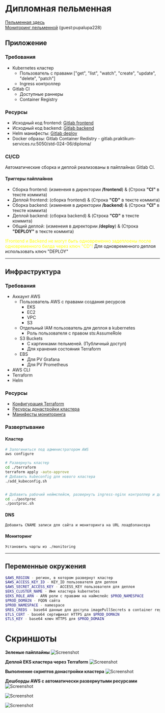 # Дипломная пельменная
[Пельменная здесь](https://momo.sudouser.net)  
[Мониторинг пельменной](https://momo-grafana.sudouser.net) (guest:pupalupa228)

## Приложение
### Требования
- Kubernetes кластер  
    - Пользователь с правами  ["get", "list", "watch", "create", "update", "delete", "patch"]
    - Ingress контроллер
- Gitlab CI
    - Доступные раннеры
    - Container Registry
 
### Ресурсы
- Исходный код frontend: <a href= https://gitlab.praktikum-services.ru/std-024-06/diploma/-/tree/main/frontend> Gitlab frontend</a>  
- Исходный код backend: <a href= https://gitlab.praktikum-services.ru/std-024-06/diploma/-/tree/main/backend> Gitlab backend</a>  
- Helm манифесты: <a href= https://gitlab.praktikum-services.ru/std-024-06/diploma/-/tree/main/deploy> Gitlab deploy</a>
- Docker образы:  Gitlab Container Redistry - gitlab.praktikum-services.ru:5050/std-024-06/diploma/

### CI/CD
Автоматические сборка и деплой реализованы в пайплайнах Gitlab CI.
#### Триггеры пайплайнов



- Сборка frontend: (изменеия в директории **/frontend**) & (Строка **"CI"** в тексте коммита)
- Деплой frontend: (сборка frontend) & (Строка **"CD"** в тексте коммита)
- Сборка backend: (изменеия в директории **/backend**) & (Строка **"CI"** в тексте коммита)
- Деплой backend: (сборка backend) & (Строка **"CD"** в тексте коммита)
- Общий деплой: (изменеия в директории **/deploy**) & (Строка **"DEPLOY"** в тексте коммита)

<span style="color:yellow">
!Frontend и Backend не могут быть одновременно задеплоены после одновременного билда через ключ "CD"!</span> Для одновременного деплоя использовать ключ "DEPLOY"
  
---


## Инфраструктура  
### Требования
- Аккаунт AWS
    - Пользователь AWS с правами создания ресурсов
        - EKS
        - EC2
        - VPC
        - S3
    - Отдельный IAM пользователь для деплоя в kubernetes
        - Роль пользователя с правом sts:AssumeRole
    - S3 Buckets
        - С картинками пельменей. (Публичный доступ)
        - Для хранения состояния Terraform
    - EBS
        - Для PV Grafana
        - Для PV Prometheus
- AWS CLI
- Terraform
- Helm

### Ресурсы
-   <a href= https://github.com/s-pepyako/infra/tree/main/terraform> Конфигурация Terraform</a>  
-   <a href= https://github.com/s-pepyako/infra/tree/main/postproc> Ресурсы донастройки кластера</a>
-   <a href= https://github.com/s-pepyako/infra/tree/main/monitoring> Манифесты мониторинга</a>

### Развертывание

#### Кластер
```bash
# Залогиниться под администратором AWS
aws configure

# Развернуть кластер
cd ./terraform
terraform apply -auto-approve
# Добавить kubeconfig для нового кластера
./add_kubeconfig.sh


# Добавить рабочий неймспейсм, развернуть ingress-nginx контроллер и добавить rbac роль для деплоя
cd ../postproc
./postproc.sh

```
#### DNS
```
Добавить CNAME записи для сайта и мониторинга на URL лоадбэлансера
```

#### Мониторинг
```
Установить чарты из ./monitoring
```

---
## Переменные окружения

```sh
$AWS_REGION - регион, в котором развернут кластер  
$AWS_ACCESS_KEY_ID - KEY_ID пользователя для деплоя  
$AWS_SECRET_ACCESS_KEY - ACCESS_KEY пользователя для деплоя  
$EKS_CLUSTER_NAME - Имя кластера kubernetes  
$EKS_ROLE_ARN - ARN роли с правами на наймспейс $PROD_NAMESPACE 
$PROD_DOMAIN - FQDN сайта  
$PROD_NAMESPACE - namespace  
$REG_CREDS - base64 данные для доступа imagePullSecrets в container registry  
$TLS_CERT - base64 сертификат HTTPS для $PROD_DOMAIN  
$TLS_KEY - base64 ключ HTTPS для $PROD_DOMAIN  
```


# Скриншоты

**Зеленые пайплайны**
![Screenshot](https://momo-img-bucket.s3.eu-central-1.amazonaws.com/screenshots/Gitlab+Pipelines.jpg)

**Деплой EKS кластера через Terraform**
![Screenshot](https://momo-img-bucket.s3.eu-central-1.amazonaws.com/screenshots/Terraform+success.jpg)

**Выполнение скриптов донастройки кластера**
![Screenshot](https://momo-img-bucket.s3.eu-central-1.amazonaws.com/screenshots/Cluster+postprocessing.jpg)

**Дешборды AWS c автоматически развернутыми ресурсами**
![Screenshot](https://momo-img-bucket.s3.eu-central-1.amazonaws.com/screenshots/EC2+Instances.jpg)

![Screenshot](https://momo-img-bucket.s3.eu-central-1.amazonaws.com/screenshots/EKS+Dashboard.jpg)

![Screenshot](https://momo-img-bucket.s3.eu-central-1.amazonaws.com/screenshots/ELB+Dashboard.jpg)
